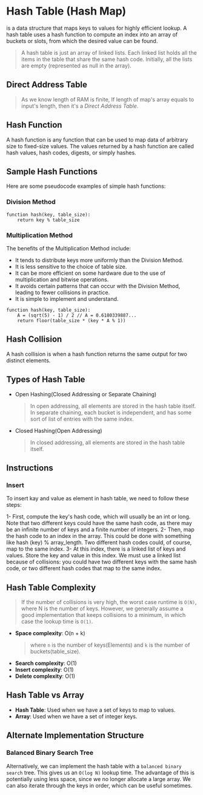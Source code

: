 # Hash Table (Hash Map)

is a data structure that maps keys to values for highly efficient lookup. A hash table uses a hash function to compute an index into an array of buckets or slots, from which the desired value can be found.

> A hash table is just an array of linked lists. Each linked list holds all the items in the table that share the same hash code. Initially, all the lists are empty (represented as null in the array).

## Direct Address Table

> As we know length of RAM is finite, If length of map's array equals to input's length, then it's a *Direct Address Table*.

## Hash Function

A hash function is any function that can be used to map data of arbitrary size to fixed-size values. The values returned by a hash function are called hash values, hash codes, digests, or simply hashes.

## Sample Hash Functions

Here are some pseudocode examples of simple hash functions:

### Division Method

```plaintext
function hash(key, table_size):
    return key % table_size
```

### Multiplication Method

The benefits of the Multiplication Method include:

- It tends to distribute keys more uniformly than the Division Method.
- It is less sensitive to the choice of table size.
- It can be more efficient on some hardware due to the use of multiplication and bitwise operations.
- It avoids certain patterns that can occur with the Division Method, leading to fewer collisions in practice.
- It is simple to implement and understand.

```plaintext
function hash(key, table_size):
    A = (sqrt(5) - 1) / 2 // A = 0.6180339887...
    return floor(table_size * (key * A % 1))
```

## Hash Collision

A hash collision is when a hash function returns the same output for two distinct elements.

## Types of Hash Table

- Open Hashing(Closed Addressing or Separate Chaining)
  > In open addressing, all elements are stored in the hash table itself. In separate chaining, each bucket is independent, and has some sort of list of entries with the same index.
- Closed Hashing(Open Addressing)
  > In closed addressing, all elements are stored in the hash table itself.

## Instructions

### Insert

To insert kay and value as element in hash table, we need to follow these steps:

1- First, compute the key's hash code, which will usually be an int or long. Note that two different keys
could have the same hash code, as there may be an infinite number of keys and a finite number of integers.
2- Then, map the hash code to an index in the array. This could be done with something like hash (key)
% array_length. Two different hash codes could, of course, map to the same index.
3- At this index, there is a linked list of keys and values. Store the key and value in this index. We must use a
linked list because of collisions: you could have two different keys with the same hash code, or two different
hash codes that map to the same index.

## Hash Table Complexity

> If the number of collisions is very high, the worst case runtime is `O(N)`, where N is the number of keys.
However, we generally assume a good implementation that keeps collisions to a minimum, in which case
the lookup time is `O(1)`.

- **Space complexity**: O(n + k)
  > where `n` is the number of keys(Elements) and `k` is the number of buckets(table_size).
- **Search complexity**: O(1)
- **Insert complexity**: O(1)
- **Delete complexity**: O(1)

## Hash Table vs Array

- **Hash Table**: Used when we have a set of keys to map to values.
- **Array**: Used when we have a set of integer keys.

## Alternate Implementation Structure

### Balanced Binary Search Tree

Alternatively, we can implement the hash table with a `balanced binary search` tree. This gives us an `O(log N)`
lookup time. The advantage of this is potentially using less space, since we no longer allocate a large array. We
can also iterate through the keys in order, which can be useful sometimes.
